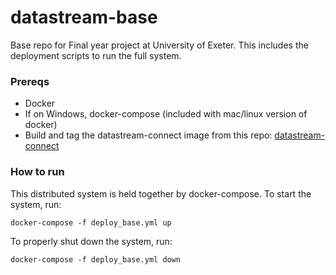 # datastream-base

Base repo for Final year project at University of Exeter. This includes the deployment scripts to run the full system.

### Prereqs

  - Docker 
  - If on Windows, docker-compose (included with mac/linux version of docker)
  - Build and tag the datastream-connect image from this repo: [datastream-connect](https://github.com/JQrdan/datastream-connect) 

### How to run

This distributed system is held together by docker-compose. To start the system, run:

```
docker-compose -f deploy_base.yml up
```

To properly shut down the system, run:

```
docker-compose -f deploy_base.yml down
```